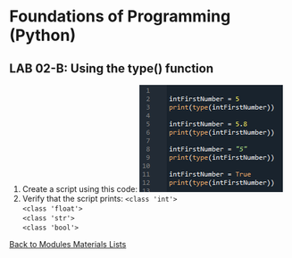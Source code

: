 # Foundations of Programming (Python)  

## LAB 02-B: Using the type() function

1.	Create a script using this code:
![alt text](images/LAB02_B.png "script LAB02_B")  
2.	Verify that the script prints:
	`<class 'int'>`  
	`<class 'float'>`  
	`<class 'str'>`  
	`<class 'bool'>`  


[Back to Modules Materials Lists](../Modules.md#module-02-materials-list)
